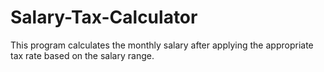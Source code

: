 # Salary-Tax-Calculator
This program calculates the monthly salary after applying the appropriate tax rate based on the salary range.
